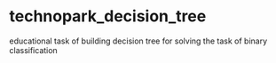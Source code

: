 # technopark_decision_tree
educational task of building decision tree for solving the task of binary classification
